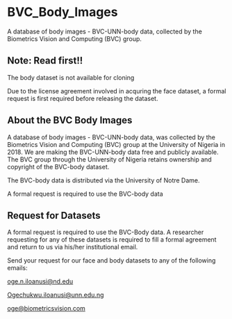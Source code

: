 # BVC_Body_Images
A database of body images - BVC-UNN-body data, collected by the Biometrics Vision and Computing (BVC) group.

## Note: Read first!!

The body dataset is not available for cloning

Due to the license agreement involved in acquring the face dataset, a formal request is first required before releasing the dataset. 

## About the BVC Body Images

A database of body images - BVC-UNN-body data, was collected by the Biometrics Vision and Computing (BVC) group at the University of Nigeria in 2018. We are making the BVC-UNN-body data free and publicly available. The BVC group through the University of Nigeria retains ownership and copyright of the BVC-body dataset. 

The BVC-body data is distributed via the University of Notre Dame.

A formal request is required to use the BVC-body data

## Request for Datasets

A formal request is required to use the BVC-Body data. 
A researcher requesting for any of these datasets is required to fill a formal agreement and return to us via his/her institutional email.  

Send your request for our face and body datasets to any of the following emails:

oge.n.iloanusi@nd.edu 

Ogechukwu.iloanusi@unn.edu.ng 

oge@biometricsvision.com
